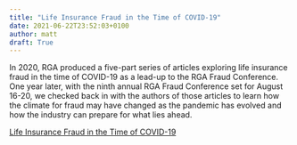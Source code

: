 ```yaml
---
title: "Life Insurance Fraud in the Time of COVID-19"
date: 2021-06-22T23:52:03+0100
author: matt
draft: True
---
```

In 2020, RGA produced a five-part series of articles exploring life insurance fraud in the time of COVID-19 as a lead-up to the RGA Fraud Conference. One year later, with the ninth annual RGA Fraud Conference set for August 16-20, we checked back in with the authors of those articles to learn how the climate for fraud may have changed as the pandemic has evolved and how the industry can prepare for what lies ahead.
 

[ Life Insurance Fraud in the Time of COVID-19 ]( https://www.rgare.com/knowledge-center/media/covid-19/life-insurance-fraud-in-the-time-of-covid-19 )
